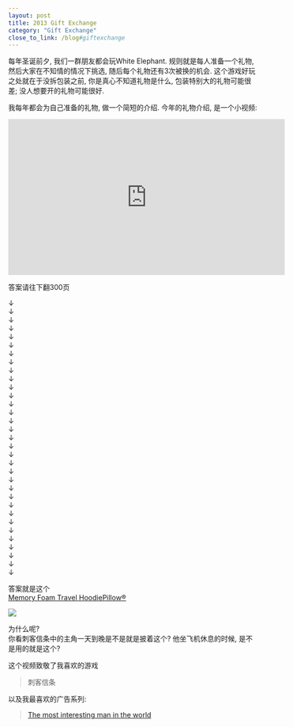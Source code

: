 ```yaml
---
layout: post
title: 2013 Gift Exchange
category: "Gift Exchange"
close_to_link: /blog#giftexchange
---
```


每年圣诞前夕, 我们一群朋友都会玩White Elephant. 规则就是每人准备一个礼物, 然后大家在不知情的情况下挑选, 随后每个礼物还有3次被换的机会. 这个游戏好玩之处就在于没拆包装之前, 你是真心不知道礼物是什么, 包装特别大的礼物可能很差; 没人想要开的礼物可能很好.

我每年都会为自己准备的礼物, 做一个简短的介绍. 今年的礼物介绍, 是一个小视频:

<iframe width="560" height="315" src="https://www.youtube.com/embed/FgnkMFPn8Uc" frameborder="0" allowfullscreen></iframe>

答案请往下翻300页

↓  
↓  
↓  
↓  
↓  
↓  
↓  
↓  
↓  
↓  
↓  
↓  
↓  
↓  
↓  
↓  
↓  
↓  
↓  
↓  
↓  
↓  
↓  
↓  
↓  
↓  
↓  
↓  
↓  
↓  
↓  
↓  
↓ 

答案就是这个  
[Memory Foam Travel HoodiePillow®](http://www.hoodiepillow.com/collections/travel-hoodiepillow-hooded-neck-pillow/products/new-memory-foam-gray-travel-hoodiepillow)

![](https://s3-us-west-1.amazonaws.com/blog.zurassic.com/2016/Feb/pillow-1454795519001.jpg)

为什么呢?  
你看刺客信条中的主角一天到晚是不是就是披着这个? 他坐飞机休息的时候, 是不是用的就是这个?


这个视频致敬了我喜欢的游戏
> 刺客信条

以及我最喜欢的广告系列: 

> [The most interesting man in the world](http://www.dosequis.com/videos/dos-equis-commercials)